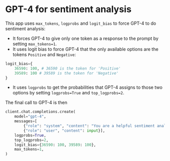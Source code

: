 # GPT-4 for sentiment analysis

This app uses `max_tokens`, `logprobs` and `logit_bias` to force GPT-4 to do sentiment analysis:
- It forces GPT-4 to give only one token as a response to the prompt by setting `max_tokens=1`.
- It uses logit bias to force GPT-4 that the only available options are the tokens `Positive` and `Negative`:
```python
logit_bias={
    36590: 100, # 36590 is the token for 'Positive'
    39589: 100 # 39589 is the token for 'Negative'
}
```
- It uses `logprobs` to get the probabilities that GPT-4 assigns to those two options by setting `logprobs=True` and `top_logprobs=2`.

The final call to GPT-4 is then
```python
client.chat.completions.create(
    model="gpt-4",
    messages=[
        {"role": "system", "content": "You are a helpful sentiment analyzer assistant. Your task is to determine what is the sentiment conveyed by the text."},
        {"role": "user", "content": input}],
    logprobs=True,
    top_logprobs=2,
    logit_bias={36590: 100, 39589: 100},
    max_tokens=1,
)
```
